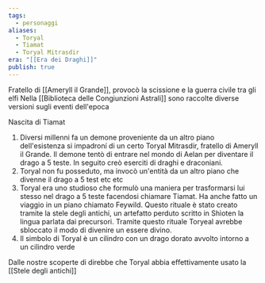 ```yaml
---
tags:
  - personaggi
aliases:
  - Toryal
  - Tiamat
  - Toryal Mitrasdir
era: "[[Era dei Draghi]]"
publish: true
---
```

Fratello di [[Ameryll il Grande]], provocò la scissione e la guerra civile tra gli elfi
Nella [[Biblioteca delle Congiunzioni Astrali]] sono raccolte diverse versioni sugli eventi dell'epoca

  
Nascita di Tiamat 
1. Diversi millenni fa un demone proveniente da un altro piano dell'esistenza si impadroní di un certo Toryal Mitrasdir, fratello di Ameryll il Grande. Il demone tentò di entrare nel mondo di Aelan per diventare il drago a 5 teste. In seguito creò eserciti di draghi e draconiani. 
2. Toryal non fu posseduto, ma invocò un'entità da un altro piano che divenne il drago a 5 test etc etc 
3. Toryal era uno studioso che formulò una maniera per trasformarsi lui stesso nel drago a 5 teste facendosi chiamare Tiamat. Ha anche fatto un viaggio in un piano chiamato Feywild. Questo rituale è stato creato tramite la stele degli antichi, un artefatto perduto scritto in Shìoten la lingua parlata dai precursori. Tramite questo rituale Toryeal avrebbe sbloccato il modo di divenire un essere divino. 
4. Il simbolo di Toryal è un cilindro con un drago dorato avvolto intorno a un cilindro verde

Dalle nostre scoperte di direbbe che Toryal abbia effettivamente usato la [[Stele degli antichi]]